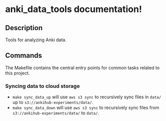 # anki_data_tools documentation!

## Description

Tools for analyzing Anki data.

## Commands

The Makefile contains the central entry points for common tasks related to this project.

### Syncing data to cloud storage

* `make sync_data_up` will use `aws s3 sync` to recursively sync files in `data/` up to `s3://ankihub-experiments/data/`.
* `make sync_data_down` will use `aws s3 sync` to recursively sync files from `s3://ankihub-experiments/data/` to `data/`.



